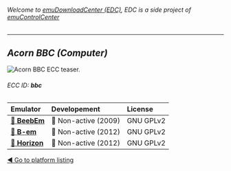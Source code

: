 ###### Welcome to [emuDownloadCenter (EDC)](https://github.com/PhoenixInteractiveNL/emuDownloadCenter/wiki/), EDC is a side project of [emuControlCenter](https://github.com/PhoenixInteractiveNL/emuControlCenter/wiki/)
***
## _Acorn BBC (Computer)_
![](https://raw.githubusercontent.com/wiki/PhoenixInteractiveNL/emuDownloadCenter/images_platform/ecc_bbc_teaser.png "Acorn BBC ECC teaser.")
###### ECC ID: **bbc**

| Emulator   | Developement        | License     |
|:-----------|:--------------------|:------------|
| [:file_folder: **BeebEm**](https://github.com/PhoenixInteractiveNL/emuDownloadCenter/wiki/Emulator-beebem#menu) | :red_circle: Non-active (2009) | GNU GPLv2 |
| [:file_folder: **B-em**](https://github.com/PhoenixInteractiveNL/emuDownloadCenter/wiki/Emulator-bem#menu) | :red_circle: Non-active (2012) | GNU GPLv2 |
| [:file_folder: **Horizon**](https://github.com/PhoenixInteractiveNL/emuDownloadCenter/wiki/Emulator-horizon#menu) | :red_circle: Non-active (2012) | GNU GPLv2 |

[:arrow_backward: Go to platform listing](https://github.com/PhoenixInteractiveNL/emuDownloadCenter/wiki/EDC-Platform-List)
